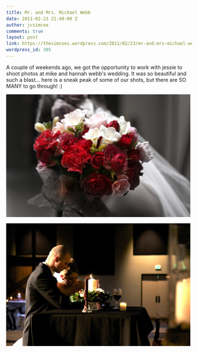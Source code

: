 ```yaml
---
title: Mr. and Mrs. Michael Webb
date: 2011-02-23 21:49:00 Z
author: jcsimcoe
comments: true
layout: post
link: https://thesimcoes.wordpress.com/2011/02/23/mr-and-mrs-michael-webb/
wordpress_id: 385
---
```


A couple of weekends ago, we got the opportunity to work with jessie to shoot photos at mike and hannah webb's wedding. It was so beautiful and such a blast… here is a sneak peak of some of our shots, but there are SO MANY to go through! :)




![](/public/assets/tumblr_lh3azrlhU71qb8l8q.jpg)




![](/public/assets/tumblr_lh3b9ioEuN1qb8l8q.jpg)
